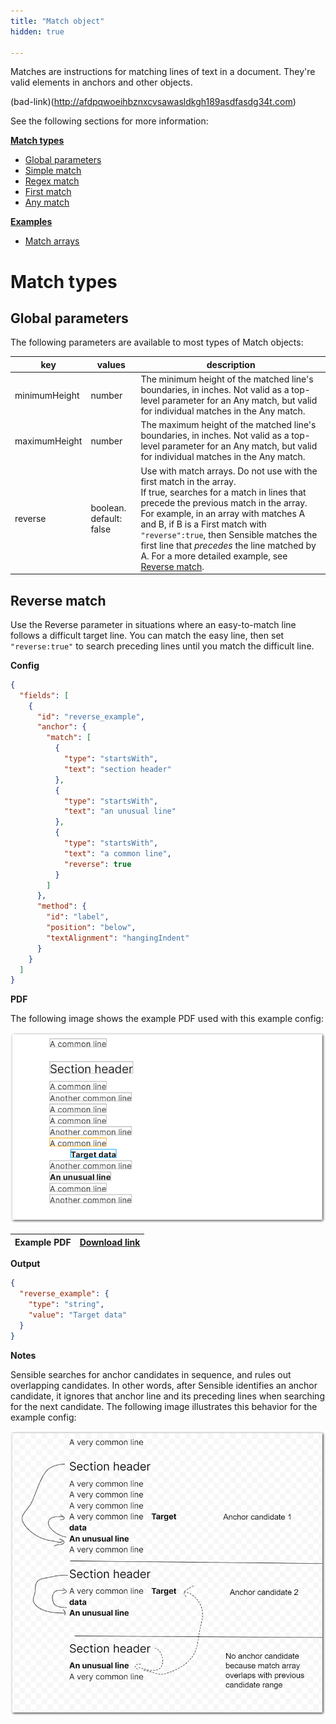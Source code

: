 ```yaml
---
title: "Match object"
hidden: true

---
```


Matches are instructions for matching lines of text in a document. They're  valid elements in anchors and other objects. 

(bad-link)(http://afdpqwoeihbznxcvsawasldkgh189asdfasdg34t.com)

See the following sections for more information:

[**Match types**](doc:match#match-types)

- [Global parameters](doc:anchor#global-parameters)
- [Simple match](doc:anchor#simple-match)
- [Regex match](doc:anchor#regex-match)
- [First match](doc:anchor#first-match)
- [Any match](doc:match#any-match)

[**Examples**](doc:match#examples)

- [Match arrays](doc:match#match-arrays) 



Match types
===

Global parameters
----

The following parameters are available to most types of Match objects:


| key           | values                  | description                                                  |
| ------------- | ----------------------- | ------------------------------------------------------------ |
| minimumHeight | number                  | The minimum height of the matched line's boundaries, in inches. Not valid as a top-level parameter for an Any match, but valid for individual matches in the Any match. |
| maximumHeight | number                  | The maximum height of the matched line's boundaries, in inches.  Not valid as a top-level parameter for an Any match, but valid for individual matches in the Any match. |
| reverse       | boolean. default: false | Use with match arrays. Do not use with the first match in the array.<br/>  If true, searches for a match in lines that precede the previous match in the array. For example, in an array with matches A and B, if B is a First match with `"reverse":true`, then Sensible matches the first line that *precedes* the line matched by A. For a more detailed example, see [Reverse match](doc:match#reverse-match). |

Reverse match
---

Use the Reverse parameter in situations where an easy-to-match line follows a difficult target line. You can match the easy line, then set `"reverse:true"` to search preceding lines until you match the difficult line. 

**Config**

```json
{
  "fields": [
    {
      "id": "reverse_example",
      "anchor": {
        "match": [
          {
            "type": "startsWith",
            "text": "section header"
          },
          {
            "type": "startsWith",
            "text": "an unusual line"
          },
          {
            "type": "startsWith",
            "text": "a common line",
            "reverse": true
          }
        ]
      },
      "method": {
        "id": "label",
        "position": "below",
        "textAlignment": "hangingIndent"
      }
    }
  ]
}
```



**PDF**

The following image shows the example PDF used with this example config:

![Click to enlarge](https://raw.githubusercontent.com/sensible-hq/sensible-docs/main/readme-sync/assets/v0/images/final/reverse_1.png)

| Example PDF | [Download link](https://raw.githubusercontent.com/sensible-hq/sensible-docs/main/readme-sync/assets/v0/pdfs/reverse.pdf) |
| ----------- | ------------------------------------------------------------ |

**Output**

```json
{
  "reverse_example": {
    "type": "string",
    "value": "Target data"
  }
}
```

**Notes**

Sensible searches for anchor candidates in sequence, and rules out overlapping candidates. In other words, after Sensible identifies an anchor candidate, it ignores that anchor line and its preceding lines when searching for the next candidate. The following image illustrates this behavior for the example config:

![Click to enlarge](https://raw.githubusercontent.com/sensible-hq/sensible-docs/main/readme-sync/assets/v0/images/final/reverse_2.png)
